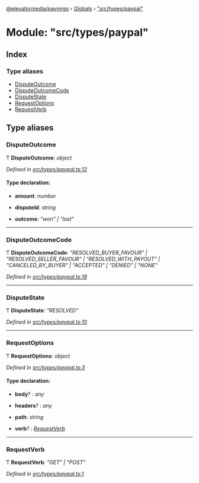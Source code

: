 [@elevatormedia/paymigo](../README.md) › [Globals](../globals.md) › ["src/types/paypal"](_src_types_paypal_.md)

# Module: "src/types/paypal"

## Index

### Type aliases

-   [DisputeOutcome](_src_types_paypal_.md#disputeoutcome)
-   [DisputeOutcomeCode](_src_types_paypal_.md#disputeoutcomecode)
-   [DisputeState](_src_types_paypal_.md#disputestate)
-   [RequestOptions](_src_types_paypal_.md#requestoptions)
-   [RequestVerb](_src_types_paypal_.md#requestverb)

## Type aliases

### DisputeOutcome

Ƭ **DisputeOutcome**: _object_

_Defined in [src/types/paypal.ts:12](https://github.com/ELEVATORmedia/paymigo/blob/7e4f33e/src/types/paypal.ts#L12)_

#### Type declaration:

-   **amount**: _number_

-   **disputeId**: _string_

-   **outcome**: _"won" | "lost"_

---

### DisputeOutcomeCode

Ƭ **DisputeOutcomeCode**: _"RESOLVED_BUYER_FAVOUR" | "RESOLVED_SELLER_FAVOUR" | "RESOLVED_WITH_PAYOUT" | "CANCELED_BY_BUYER" | "ACCEPTED" | "DENIED" | "NONE"_

_Defined in [src/types/paypal.ts:18](https://github.com/ELEVATORmedia/paymigo/blob/7e4f33e/src/types/paypal.ts#L18)_

---

### DisputeState

Ƭ **DisputeState**: _"RESOLVED"_

_Defined in [src/types/paypal.ts:10](https://github.com/ELEVATORmedia/paymigo/blob/7e4f33e/src/types/paypal.ts#L10)_

---

### RequestOptions

Ƭ **RequestOptions**: _object_

_Defined in [src/types/paypal.ts:3](https://github.com/ELEVATORmedia/paymigo/blob/7e4f33e/src/types/paypal.ts#L3)_

#### Type declaration:

-   **body**? : _any_

-   **headers**? : _any_

-   **path**: _string_

-   **verb**? : _[RequestVerb](_src_types_paypal_.md#requestverb)_

---

### RequestVerb

Ƭ **RequestVerb**: _"GET" | "POST"_

_Defined in [src/types/paypal.ts:1](https://github.com/ELEVATORmedia/paymigo/blob/7e4f33e/src/types/paypal.ts#L1)_

